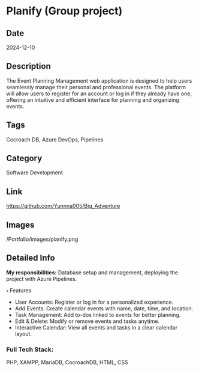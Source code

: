 # Planify (Group project)

## Date
2024-12-10

## Description
The Event Planning Management web application is designed to help users seamlessly manage their personal and professional events. The platform will allow users to register for an account or log in if they already have one, offering an intuitive and efficient interface for planning and organizing events.

## Tags
Cocroach DB, Azure DevOps, Pipelines

## Category
Software Development

## Link
https://github.com/Yunnna005/Big_Adventure

## Images
/Portfolio/images/planify.png

## Detailed Info

**My responsibilities:** Database setup and management, deploying the project with Azure Pipelines. 

› Features

* User Accounts: Register or log in for a personalized experience.
* Add Events: Create calendar events with name, date, time, and location.
* Task Management: Add to-dos linked to events for better planning.
* Edit & Delete: Modify or remove events and tasks anytime.
* Interactive Calendar: View all events and tasks in a clear calendar layout.

### Full Tech Stack:
PHP, XAMPP, MariaDB, CocroachDB, HTML, CSS